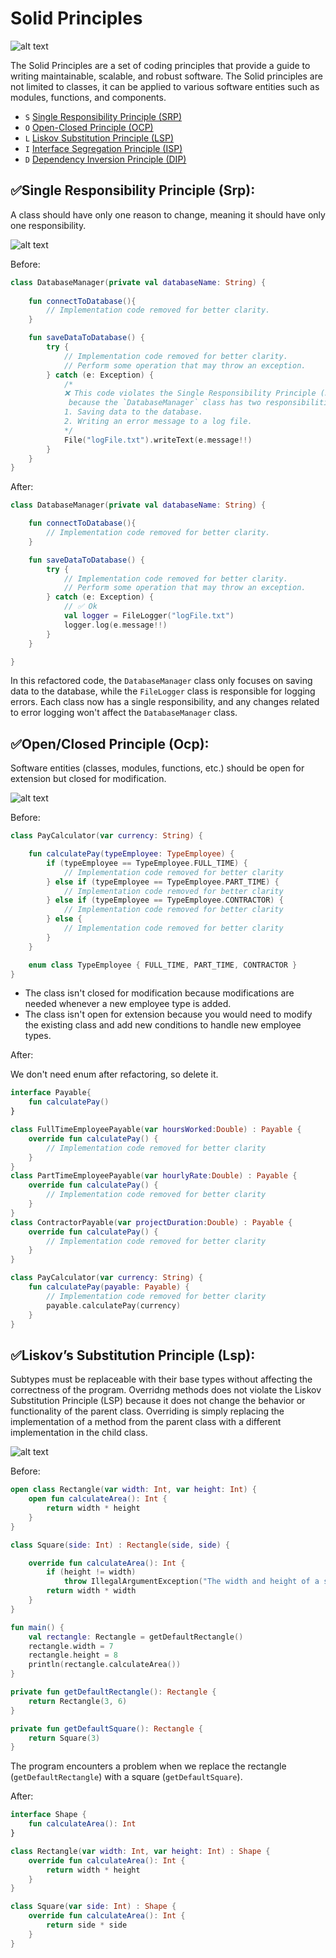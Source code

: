 <h1 id="my-title"> Solid Principles </h1>

![alt text](https://github.com/alidehkhodaei/solid-principles/raw/main/photos/solid.png)

The Solid Principles are a set of coding principles that provide a guide to writing maintainable, scalable, and robust software.
The Solid principles are not limited to classes, it can be applied to various software entities such as modules, functions, and components.

- `S` [Single Responsibility Principle (SRP)](#srp)
- `O` [Open-Closed Principle (OCP)](#ocp)
- `L` [Liskov Substitution Principle (LSP)](#lsp)
- `I` [Interface Segregation Principle (ISP)](#isp)
- `D` [Dependency Inversion Principle (DIP)](#dip)

## ✅Single Responsibility Principle (Srp): <a name="srp"></a>
A class should have only one reason to change, meaning it should have only one responsibility.

![alt text](https://github.com/alidehkhodaei/solid-principles/raw/main/photos/srp.png)

Before:

```kotlin
class DatabaseManager(private val databaseName: String) {
    
    fun connectToDatabase(){
        // Implementation code removed for better clarity.
    }

    fun saveDataToDatabase() {
        try {
            // Implementation code removed for better clarity.
            // Perform some operation that may throw an exception.
        } catch (e: Exception) {
            /* 
            ❌ This code violates the Single Responsibility Principle (SRP)
             because the `DatabaseManager` class has two responsibilities:
            1. Saving data to the database.
            2. Writing an error message to a log file.
            */
            File("logFile.txt").writeText(e.message!!)
        }
    }
}
```
After:

```kotlin
class DatabaseManager(private val databaseName: String) {

    fun connectToDatabase(){
        // Implementation code removed for better clarity.
    }

    fun saveDataToDatabase() {
        try {
            // Implementation code removed for better clarity.
            // Perform some operation that may throw an exception.
        } catch (e: Exception) {
            // ✅ Ok
            val logger = FileLogger("logFile.txt")
            logger.log(e.message!!)
        }
    }

}
``` 

In this refactored code, the `DatabaseManager` class only focuses on saving data to the database, while the `FileLogger` class is responsible
for logging errors. Each class now has a single responsibility, and any changes related to error logging won't affect the `DatabaseManager` class.

## ✅Open/Closed Principle (Ocp): <a name="ocp"></a>
Software entities (classes, modules, functions, etc.) should be open for extension but closed for modification.

![alt text](https://github.com/alidehkhodaei/solid-principles/raw/main/photos/ocp.png)

Before:

```kotlin
class PayCalculator(var currency: String) {

    fun calculatePay(typeEmployee: TypeEmployee) {
        if (typeEmployee == TypeEmployee.FULL_TIME) {
            // Implementation code removed for better clarity
        } else if (typeEmployee == TypeEmployee.PART_TIME) {
            // Implementation code removed for better clarity
        } else if (typeEmployee == TypeEmployee.CONTRACTOR) {
            // Implementation code removed for better clarity
        } else {
            // Implementation code removed for better clarity
        }
    }

    enum class TypeEmployee { FULL_TIME, PART_TIME, CONTRACTOR }
}
```
- The class isn't closed for modification because modifications are needed whenever a new employee type is added.
- The class isn't open for extension because you would need to modify the existing class and add new conditions to handle new employee types.

After:

We don't need enum after refactoring, so delete it.
```kotlin
interface Payable{
    fun calculatePay()
}
```

```kotlin
class FullTimeEmployeePayable(var hoursWorked:Double) : Payable {
    override fun calculatePay() {
        // Implementation code removed for better clarity
    }
}
class PartTimeEmployeePayable(var hourlyRate:Double) : Payable {
    override fun calculatePay() {
        // Implementation code removed for better clarity
    }
}
class ContractorPayable(var projectDuration:Double) : Payable {
    override fun calculatePay() {
        // Implementation code removed for better clarity
    }
}
```

```kotlin
class PayCalculator(var currency: String) {
    fun calculatePay(payable: Payable) {
        // Implementation code removed for better clarity
        payable.calculatePay(currency)
    }
}
```

## ✅Liskov’s Substitution Principle (Lsp): <a name="lsp"></a>
Subtypes must be replaceable with their base types without affecting the correctness of the program. Overridng methods does not violate the Liskov Substitution Principle (LSP) because it does not change the behavior or functionality of the parent class. Overriding is simply replacing the implementation of a method from the parent class with a different implementation in the child class.

![alt text](https://github.com/alidehkhodaei/solid-principles/raw/main/photos/lsp.png)

Before:

```kotlin
open class Rectangle(var width: Int, var height: Int) {
    open fun calculateArea(): Int {
        return width * height
    }
}
```
```kotlin
class Square(side: Int) : Rectangle(side, side) {

    override fun calculateArea(): Int {
        if (height != width)
            throw IllegalArgumentException("The width and height of a square should be equal!")
        return width * width
    }
}
```

```kotlin
fun main() {
    val rectangle: Rectangle = getDefaultRectangle()
    rectangle.width = 7
    rectangle.height = 8
    println(rectangle.calculateArea())
}

private fun getDefaultRectangle(): Rectangle {
    return Rectangle(3, 6)
}

private fun getDefaultSquare(): Rectangle {
    return Square(3)
}
```
The program encounters a problem when we replace the rectangle (`getDefaultRectangle`)
with a square (`getDefaultSquare`).

After:

```kotlin
interface Shape {
    fun calculateArea(): Int
}
```
```kotlin
class Rectangle(var width: Int, var height: Int) : Shape {
    override fun calculateArea(): Int {
        return width * height
    }
}
```
```kotlin
class Square(var side: Int) : Shape {
    override fun calculateArea(): Int {
        return side * side
    }
}
```